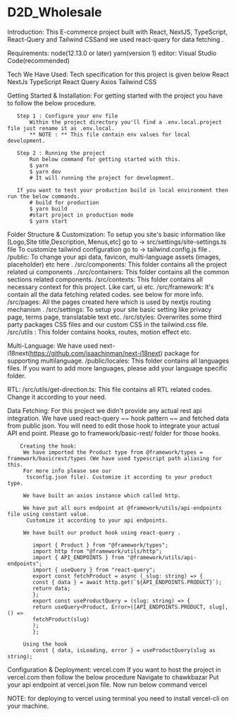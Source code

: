 # D2D_Wholesale

Introduction:
       This E-commerce project built with React, NextJS, TypeScript, React-Query and Tailwind CSSand we used react-query for data fetching .


Requirements:
       node(12.13.0 or later)
       yarn(version 1)
       editor: Visual Studio Code(recommended)


Tech We Have Used:
       Tech specification for this project is given below
       React
       NextJs
       TypeScript
       React Query
       Axios
       Tailwind CSS


Getting Started & Installation:
       For getting started with the project you have to follow the below procedure.

       Step 1 : Configure your env file
           Within the project directory you'll find a .env.local.project file just rename it as .env.local.
           ** NOTE : ** This file contain env values for local development.

       Step 2 : Running the project
           Run below command for getting started with this.
           $ yarn
           $ yarn dev 
           # It will running the project for development.
        
       If you want to test your production build in local environment then run the below commands.
           # build for production
           $ yarn build
           #start project in production mode
           $ yarn start


Folder Structure & Customization:
       To setup you site's basic information like [Logo,Site title,Description, Menus,etc] go to ->
       src/settings/site-settings.ts file
       To customize tailwind configuration go to -> tailwind.config.js file .
       /public: To change your api data, favicon, multi-language assets (images, placeholder) etc here .
       /src/components: This folder contains all the project related ui components .
       /src/containers: This folder contains all the common sections related components.
       /src/contexts: This folder contains all necessary context for this project. Like cart, ui etc.
       /src/framework: It's contain all the data fetching related codes. see below for more info.
       /src/pages: All the pages created here which is used by nextjs routing mechanism .
       /src/settings: To setup your site basic setting like privacy page, terms page, translatable text etc.
       /src/styles: Overwrites some third party packages CSS files and our custom CSS in the tailwind.css file.
       /src/utils : This folder contains hooks, routes, motion effect etc.


Multi-Language:
       We have used next-i18next(https://github.com/isaachinman/next-i18next) package for supporting multilanguage.
       /public/locales: This folder contains all languages files. If you want to add more languages, please add your language specific folder.


RTL:
       /src/utils/get-direction.ts: This file contains all RTL related codes. Change it according to your need.


Data Fetching:
       For this project we didn't provide any actual rest api integration. We have used react-query ~~ hook
       pattern ~~ and fetched data from public json. You will need to edit those hook to integrate your actual API
       end point. Please go to framework/basic-rest/ folder for those hooks.

        Creating the hook:
         We have imported the Product type from @framework/types = framework/basicrest/types (We have used typescript path aliasing for this.
         For more info please see our
          tsconfig.json file). Customize it according to your product type.

         We have built an axios instance which called http.

         We have put all ours endpoint at @framework/utils/api-endpoints file using constant value.
          Customize it according to your api endpoints.

         We have built our product hook using react-query .

            import { Product } from "@framework/types";
            import http from "@framework/utils/http";
            import { API_ENDPOINTS } from "@framework/utils/api-endpoints";
            import { useQuery } from "react-query";
            export const fetchProduct = async (_slug: string) => {
            const { data } = await http.get(`${API_ENDPOINTS.PRODUCT}`);
            return data;
            };
            export const useProductQuery = (slug: string) => {
            return useQuery<Product, Error>([API_ENDPOINTS.PRODUCT, slug], () =>
            fetchProduct(slug)
            );
            };

         Using the hook
            const { data, isLoading, error } = useProductQuery(slug as string);

        
Configuration & Deployment:
    vercel.com
        If you want to host the project in vercel.com then follow the below procedure
        Navigate to chawkbazar
        Put your api endpoint at vercel.json file.
        Now run below command
            vercel
            
            
NOTE: for deploying to vercel using terminal you need to install vercel-cli on your
machine.
